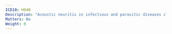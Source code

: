 ```yaml
---
ICD10: H940
Description: "Acoustic neuritis in infectious and parasitic diseases classified elsewhere"
Matters: No
Weight: 0
---
```

